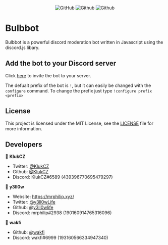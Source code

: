 <div align="center">

![GitHub](https://img.shields.io/discord/742094927403679816?label=Discord&logo=Discord&logoColor=white)
![Github](https://img.shields.io/github/issues/TestersQTs/Bulbbot?color=red&label=Active%20issues&logo=github)
![Github](https://img.shields.io/github/stars/TestersQTs/Bulbbot?color=yellow&label=Stars&logo=github)

</div>

<h1>Bulbbot</h1>

Bulbbot is a powerful discord moderation bot written in Javascript using the discord.js libary.

## Add the bot to your Discord server

Click [here](https://discord.com/oauth2/authorize?client_id=755149065137815623&scope=bot&permissions=1573252311) to invite the bot to your server.

The defualt prefix of the bot is `!`, but it can easily be changed with the `configure` command. To change the prefix just type
`!configure prefix <prefix>`

## License

This project is licensed under the MIT License, see the [LICENSE](https://github.com/TestersQTs/Bulbbot/blob/master/LICENSE) file for more
information.

## Developers

👤 **KlukCZ**

- Twitter: [@KlukCZ](https://twitter.com/KlukCZ)
- Github: [@KlukCZ](https://github.com/KlukCZ)
- Discord: KlukCZ#6589 (439396770695479297)

👤 **y3ll0w**

- Website: https://mrphilip.xyz/
- Twitter: [@y3ll0wLife](https://twitter.com/y3ll0wLife)
- Github: [@y3ll0wlife](https://github.com/y3ll0wlife)
- Discord: mrphilip#2938 (190160914765316096)

👤 **wakfi**

- Github: [@wakfi](https://github.com/wakfi)
- Discord: wakfi#6999 (193160566334947340)
